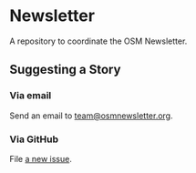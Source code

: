# Newsletter
A repository to coordinate the OSM Newsletter.

## Suggesting a Story

### Via email

Send an email to team@osmnewsletter.org.

### Via GitHub

File [a new issue](https://github.com/osmus/newsletter/issues/new). 
